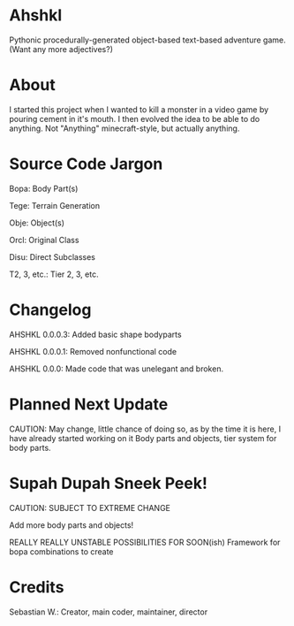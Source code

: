 Ahshkl
======

Pythonic procedurally-generated object-based text-based adventure game. (Want any more adjectives?)

About
=====
I started this project when I wanted to kill a monster in a video game by pouring cement in it's mouth. I then evolved the idea to be able to do anything. Not "Anything" minecraft-style, but actually anything.

Source Code Jargon
==================
Bopa: Body Part(s)

Tege: Terrain Generation

Obje: Object(s)

Orcl: Original Class

Disu: Direct Subclasses

T2, 3, etc.: Tier 2, 3, etc.

Changelog
=========
AHSHKL 0.0.0.3:
Added basic shape bodyparts

AHSHKL 0.0.0.1:
Removed nonfunctional code

AHSHKL 0.0.0:
Made code that was unelegant and broken.

Planned Next Update
===================
CAUTION: May change, little chance of doing so, as by the time it is here, I have already started working on it
Body parts and objects, tier system for body parts.

Supah Dupah Sneek Peek!
=======================
CAUTION: SUBJECT TO EXTREME CHANGE

Add more body parts and objects!

REALLY REALLY UNSTABLE POSSIBILITIES FOR SOON(ish)
Framework for bopa combinations to create

Credits
=======
Sebastian W.: Creator, main coder, maintainer, director
